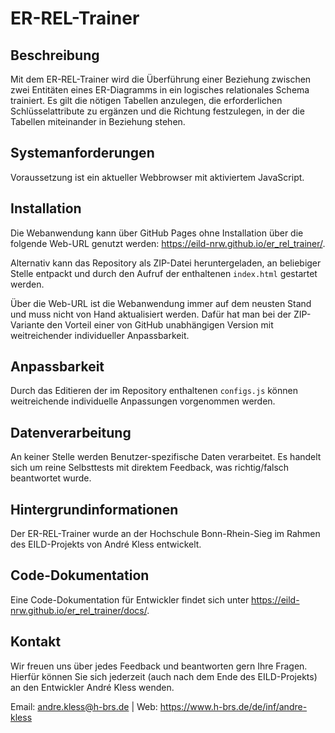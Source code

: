 # ER-REL-Trainer

## Beschreibung
Mit dem ER-REL-Trainer wird die Überführung einer Beziehung zwischen zwei Entitäten eines ER-Diagramms in ein logisches relationales Schema trainiert. Es gilt die nötigen Tabellen anzulegen, die erforderlichen Schlüsselattribute zu ergänzen und die Richtung festzulegen, in der die Tabellen miteinander in Beziehung stehen.

## Systemanforderungen
Voraussetzung ist ein aktueller Webbrowser mit aktiviertem JavaScript.

## Installation
Die Webanwendung kann über GitHub Pages ohne Installation über die folgende Web-URL genutzt werden: https://eild-nrw.github.io/er_rel_trainer/.

Alternativ kann das Repository als ZIP-Datei heruntergeladen, an beliebiger Stelle entpackt und durch den Aufruf der enthaltenen `index.html` gestartet werden.

Über die Web-URL ist die Webanwendung immer auf dem neusten Stand und muss nicht von Hand aktualisiert werden. Dafür hat man bei der ZIP-Variante den Vorteil einer von GitHub unabhängigen Version mit weitreichender individueller Anpassbarkeit.

## Anpassbarkeit
Durch das Editieren der im Repository enthaltenen `configs.js` können weitreichende individuelle Anpassungen vorgenommen werden.

## Datenverarbeitung
An keiner Stelle werden Benutzer-spezifische Daten verarbeitet. Es handelt sich um reine Selbsttests mit direktem Feedback, was richtig/falsch beantwortet wurde.

## Hintergrundinformationen
Der ER-REL-Trainer wurde an der Hochschule Bonn-Rhein-Sieg im Rahmen des EILD-Projekts von André Kless entwickelt.

## Code-Dokumentation
Eine Code-Dokumentation für Entwickler findet sich unter https://eild-nrw.github.io/er_rel_trainer/docs/.

## Kontakt
Wir freuen uns über jedes Feedback und beantworten gern Ihre Fragen. Hierfür können Sie sich jederzeit (auch nach dem Ende des EILD-Projekts) an den Entwickler André Kless wenden.

Email: andre.kless@h-brs.de | Web: https://www.h-brs.de/de/inf/andre-kless

